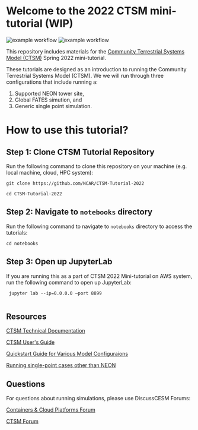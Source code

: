#  Welcome to the 2022 CTSM mini-tutorial (WIP)

![example workflow](https://github.com/negin513/CTSM-Tutorial-2022/actions/workflows/test.yml/badge.svg)
![example workflow](https://github.com/github/docs/actions/workflows/main.yml/badge.svg)

This repository includes materials for the [Community Terrestrial Systems Model (CTSM)](https://github.com/ESCOMP/CTSM) Spring 2022 mini-tutorial. 


These tutorials are designed as an introduction to running the Community Terrestrial Systems Model (CTSM).  We we will run through three configurations that include running a:
1. Supported NEON tower site,
2. Global FATES simution, and
3. Generic single point simulation.  


# How to use this tutorial?

## Step 1: Clone CTSM Tutorial Repository
Run the following command to clone this repository on your machine (e.g. local machine, cloud, HPC system):

```
git clone https://github.com/NCAR/CTSM-Tutorial-2022

cd CTSM-Tutorial-2022
```

## Step 2: Navigate to `notebooks` directory

Run the following command to navigate to `notebooks` directory to access the tutorials:

```
cd notebooks
```

## Step 3: Open up JupyterLab

If you are running this as a part of CTSM 2022 Mini-tutorial on AWS system, run the following command to open up JupyterLab:

```
 jupyter lab --ip=0.0.0.0 —port 8899
 
```


## Resources

[CTSM Technical Documentation](https://escomp.github.io/ctsm-docs/versions/master/html/index.html)

[CTSM User's Guide](https://escomp.github.io/ctsm-docs/versions/master/html/users_guide/index.html)

[Quickstart Guide for Various Model Configuraions](https://escomp.github.io/CESM/release-cesm2/quickstart.html#create-a-case)

[Running single-point cases other than NEON](https://escomp.github.io/ctsm-docs/versions/master/html/users_guide/running-single-points/single-point-and-regional-grid-configurations.html)


## Questions

For questions about running simulations, please use DiscussCESM Forums:

[Containers & Cloud Platforms Forum](https://bb.cgd.ucar.edu/cesm/forums/containers-cloud-platforms.162/)

[CTSM Forum](https://bb.cgd.ucar.edu/cesm/forums/ctsm-clm-mosart-rtm.134/)
